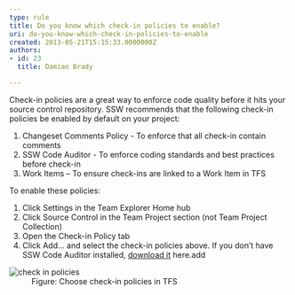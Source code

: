 ```yaml
---
type: rule
title: Do you know which check-in policies to enable?
uri: do-you-know-which-check-in-policies-to-enable
created: 2013-05-21T15:15:33.0000000Z
authors:
- id: 23
  title: Damian Brady

---
```




<span class='intro'> <p>Check-in policies are a great way to enforce code quality before it hits your source control repository. SSW recommends that the following check-in policies be enabled by default on your project&#58;<br></p><ol><li>Changeset Comments Policy - To enforce that all check-in contain comments</li><li>SSW Code Auditor - To enforce coding standards and best practices before check-in</li><li>Work Items – To ensure check-ins are linked to a Work Item in TFS</li></ol>

 </span>

<p>To enable these policies&#58;</p><ol><li>Click Settings in the Team Explorer Home hub</li><li>Click Source Control in the Team Project section (not Team Project Collection)</li><li>Open the Check-in Policy tab</li><li>Click Add... and select the check-in policies above. If you don’t have SSW Code Auditor installed, <a href="https&#58;//www.ssw.com.au/ssw/codeauditor/" target="_blank">download it</a>&#160;here.​add<br></li></ol><dl class="image"><dt> <img src="/PublishingImages/checkin-policies.jpg" alt="check in policies" /> </dt><dd>Figure&#58; Choose check-in policies in TFS</dd></dl>​



